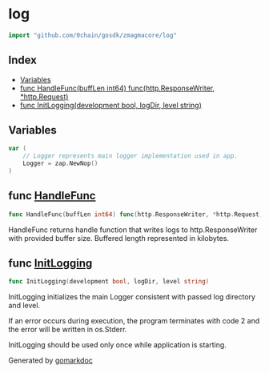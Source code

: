<!-- Code generated by gomarkdoc. DO NOT EDIT -->

# log

```go
import "github.com/0chain/gosdk/zmagmacore/log"
```

## Index

- [Variables](<#variables>)
- [func HandleFunc\(buffLen int64\) func\(http.ResponseWriter, \*http.Request\)](<#HandleFunc>)
- [func InitLogging\(development bool, logDir, level string\)](<#InitLogging>)


## Variables

<a name="Logger"></a>

```go
var (
    // Logger represents main logger implementation used in app.
    Logger = zap.NewNop()
)
```

<a name="HandleFunc"></a>
## func [HandleFunc](<https://github.com/0chain/gosdk/blob/doc/initial/zmagmacore/log/handler.go#L13>)

```go
func HandleFunc(buffLen int64) func(http.ResponseWriter, *http.Request)
```

HandleFunc returns handle function that writes logs to http.ResponseWriter with provided buffer size. Buffered length represented in kilobytes.

<a name="InitLogging"></a>
## func [InitLogging](<https://github.com/0chain/gosdk/blob/doc/initial/zmagmacore/log/logging.go#L26>)

```go
func InitLogging(development bool, logDir, level string)
```

InitLogging initializes the main Logger consistent with passed log directory and level.

If an error occurs during execution, the program terminates with code 2 and the error will be written in os.Stderr.

InitLogging should be used only once while application is starting.

Generated by [gomarkdoc](<https://github.com/princjef/gomarkdoc>)
